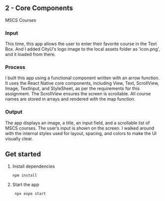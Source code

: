 ## 2 - Core Components 
MSCS Courses

### Input
This time, this app allows the user to enter their favorite course in the Text Box. And I added CityU's logo image to the local assets folder as 'icon.png', and it loaded from there.

### Process
I built this app using a functional component written with an arrow function. It uses the React Native core components, including View, Text, ScrollView, Image, TextInput, and StyleSheet, as per the requirements for this assignment. The ScrollView ensures the screen is scrollable. All course names are stored in arrays and rendered with the map function.

### Output
The app displays an image, a title, an input field, and a scrollable list of MSCS courses. The user’s input is shown on the screen. I walked around with the internal styles used for layout, spacing, and colors to make the UI visually clear.

## Get started

1. Install dependencies

   ```bash
   npm install
   ```

2. Start the app

   ```bash
    npx expo start
   ```
